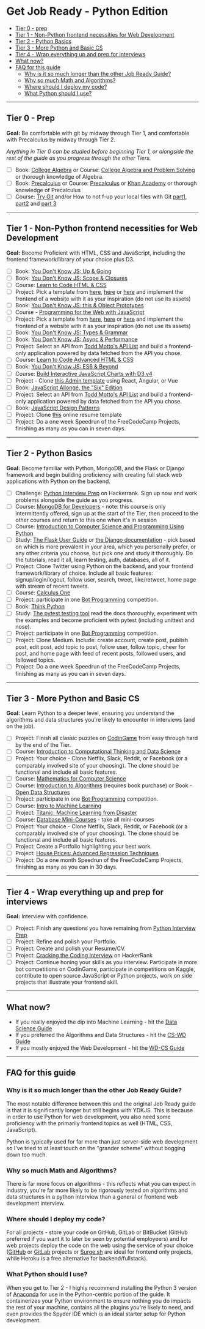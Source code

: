 # Get Job Ready - Python Edition
- [Tier 0 - prep](#tier-0---prep)
- [Tier 1 - Non-Python frontend necessities for Web Development](#tier-1---non-python-frontend-necessities-for-web-development)
- [Tier 2 - Python Basics](#tier-2---python-basics)
- [Tier 3 - More Python and Basic CS](#tier-3---more-python-and-basic-cs)
- [Tier 4 - Wrap everything up and prep for interviews](#tier-4---wrap-everything-up-and-prep-for-interviews)
- [What now?](#what-now)
- [FAQ for this guide](#faq-for-this-guide)
  * [Why is it so much longer than the other Job Ready Guide?](#why-is-it-so-much-longer-than-the-other-job-ready-guide)
  * [Why so much Math and Algorithms?](#why-so-much-math-and-algorithms)
  * [Where should I deploy my code?](#where-should-i-deploy-my-code)
  * [What Python should I use?](#what-python-should-i-use)

---

## Tier 0 - Prep
**Goal:** Be comfortable with git by midway through Tier 1, and comfortable with Precalculus by midway through Tier 2. 

_Anything in Tier 0 can be studied before beginning Tier 1, or alongside the rest of the guide as you progress through the other Tiers._
- [ ]  Book: [College Algebra](https://openstax.org/details/books/college-algebra) or Course: [College Algebra and Problem Solving](https://www.edx.org/course/college-algebra-problem-solving-asux-mat117x) or thorough knowledge of Algebra.
- [ ]  Book: [Precalculus](https://openstax.org/details/books/precalculus) or Course: [Precalculus](https://www.edx.org/course/precalculus-asux-mat170x) or [Khan Academy](https://www.khanacademy.org/math/precalculus) or thorough knowledge of Precalculus
- [ ]  Course: [Try Git](https://try.github.io/levels/1/challenges/1) and/or How to not f-up your local files with Git [part1](https://medium.com/@francesco.agnoletto/how-to-not-f-up-your-local-files-with-git-part-1-e0756c88fd3c), [part2](https://medium.com/@francesco.agnoletto/how-to-not-f-up-your-local-files-with-git-part-2-fc4e243be02a) and [part 3](https://medium.com/chingu/how-to-not-f-up-your-local-files-with-git-part-3-bf03b27b6e64)
---

## Tier 1 - Non-Python frontend necessities for Web Development
**Goal:** Become Proficient with HTML, CSS and JavaScript, including the frontend framework/library of your choice plus D3.
- [ ] Book: [You Don't Know JS: Up & Going](https://github.com/getify/You-Dont-Know-JS/blob/master/up%20&%20going/README.md#you-dont-know-js-up--going)    
- [ ] Book: [You Don't Know JS: Scope & Closures](https://github.com/getify/You-Dont-Know-JS/blob/master/scope%20&%20closures/README.md#you-dont-know-js-scope--closures) 
- [ ]  Course: [Learn to Code HTML & CSS](http://learn.shayhowe.com/html-css/)    
- [ ]  Project: Pick a template from [here](https://freebiesbug.com/psd-freebies/website-template/), [here](http://www.free-css.com/free-css-templates) or [here](http://www.os-templates.com/free-website-templates) and implement the frontend of a website with it as your inspiration (do not use its assets)
- [ ] Book: [You Don't Know JS: this & Object Prototypes](https://github.com/getify/You-Dont-Know-JS/blob/master/this%20&%20object%20prototypes/README.md#you-dont-know-js-this--object-prototypes)
- [ ] Course - [Programming for the Web with JavaScript](https://www.edx.org/course/programming-web-javascript-pennx-sd4x) 
- [ ]  Project: Pick a template from [here](https://freebiesbug.com/psd-freebies/website-template/), [here](http://www.free-css.com/free-css-templates) or [here](http://www.os-templates.com/free-website-templates) and implement the frontend of a website with it as your inspiration (do not use its assets)
- [ ] Book: [You Don't Know JS: Types & Grammar](https://github.com/getify/You-Dont-Know-JS/blob/master/types%20&%20grammar/README.md#you-dont-know-js-types--grammar)   
- [ ] Book: [You Don't Know JS: Async & Performance](https://github.com/getify/You-Dont-Know-JS/blob/master/async%20&%20performance/README.md#you-dont-know-js-async--performance) 
- [ ] Project: Select an API from [Todd Motto's API List](https://github.com/toddmotto/public-apis) and build a frontend-only application powered by data fetched from the API you chose.
- [ ]  Course: [Learn to Code Advanced HTML & CSS](http://learn.shayhowe.com/advanced-html-css/)    
- [ ] Book: [You Don't Know JS: ES6 & Beyond](https://github.com/getify/You-Dont-Know-JS/blob/master/es6%20&%20beyond/README.md#you-dont-know-js-es6--beyond)  
- [ ]  Course: [Build Interactive JavaScript Charts with D3 v4](https://egghead.io/courses/build-interactive-javascript-charts-with-d3-v4)
- [ ] Project - Clone [this Admin template](http://rubix410.sketchpixy.com/ltr/dashboard) using React, Angular, or Vue
- [ ] Book: [JavaScript Allongé, the "Six" Edition](https://leanpub.com/javascriptallongesix)
- [ ] Project: Select an API from [Todd Motto's API List](https://github.com/toddmotto/public-apis) and build a frontend-only application powered by data fetched from the API you chose.
- [ ] Book: [JavaScript Design Patterns](https://addyosmani.com/resources/essentialjsdesignpatterns/book/)
- [ ]  Project: Clone [this](https://creativemarket.com/ikonome/686585-Material-Resume-Blue/screenshots/#screenshot2) online resume template 
- [ ]  Project: Do a one week Speedrun of the FreeCodeCamp Projects, finishing as many as you can in seven days.

---

## Tier 2 - Python Basics
**Goal:** Become familiar with Python, MongoDB, and the Flask or Django framework and begin building proficiency with creating full stack web applications with Python on the backend.
- [ ]  Challenge: [Python Interview Prep](https://www.hackerrank.com/chingu-challenge-3) on Hackerrank. Sign up now and work problems alongside the guide as you progress.
- [ ]  Course: [MongoDB for Developers](https://university.mongodb.com/courses/M101P/about) - note: this course is only intermittently offered, sign up at the start of the Tier, then proceed to the other courses and return to this one when it's in session 
- [ ]  Course: [Introduction to Computer Science and Programming Using Python](https://www.edx.org/course/introduction-computer-science-mitx-6-00-1x-11) 
- [ ]  Study: [The Flask User Guide](http://flask.pocoo.org/docs/0.12/) or [the Django documentation](https://docs.djangoproject.com/en/1.11/) - pick based on which is more prevalent in your area, which you personally prefer, or any other criteria you choose, but pick one and study it thoroughly. Do the tutorials, read it all, learn testing, auth, databases, all of it.
- [ ]  Project: Clone Twitter using Python on the backend, and your frontend framework/library of choice. Include all basic features: signup/login/logout, follow user, search, tweet, like/retweet, home page with stream of recent tweets.
- [ ]  Course: [Calculus One](https://www.coursera.org/learn/calculus1)  
- [ ]  Project: participate in one [Bot Programming](https://www.codingame.com/multiplayer/bot-programming) competition.
- [ ]  Book: [Think Python](http://greenteapress.com/thinkpython2/thinkpython2.pdf)
- [ ]  Study: [The pytest testing tool](https://docs.pytest.org/en/latest/) read the docs thoroughly, experiment with the examples and become proficient with pytest (including unittest and nose).
- [ ]  Project: participate in one [Bot Programming](https://www.codingame.com/multiplayer/bot-programming) competition.
- [ ]  Project: Clone Medium. Include: create account, create post, publish post, edit post, add topic to post, follow user, follow topic, cheer for post, and home page with feed of recent posts, followed users, and followed topics.
- [ ]  Project: Do a one week Speedrun of the FreeCodeCamp Projects, finishing as many as you can in seven days.

---
## Tier 3 - More Python and Basic CS
**Goal:** Learn Python to a deeper level, ensuring you understand the algorithms and data structures you're likely to encounter in interviews (and on the job).

- [ ]  Project: Finish all classic puzzles on [CodinGame](https://www.codingame.com/training) from easy through hard by the end of the Tier. 
- [ ]  Course: [Introduction to Computational Thinking and Data Science](https://www.edx.org/course/introduction-computational-thinking-data-mitx-6-00-2x-6) 
- [ ] Project: Your choice - Clone Netflix, Slack, Reddit, or Facebook (or a comparably involved site of your choosing). The clone should be functional and include all basic features.
- [ ]  Course: [Mathematics for Computer Science](https://ocw.mit.edu/courses/electrical-engineering-and-computer-science/6-042j-mathematics-for-computer-science-spring-2015/index.htm) 
- [ ]  Course: [Introduction to Algorithms](https://ocw.mit.edu/courses/electrical-engineering-and-computer-science/6-006-introduction-to-algorithms-fall-2011/index.htm) (requires book purchase) or Book - [Open Data Structures](http://www.aupress.ca/books/120226/ebook/99Z_Morin_2013-Open_Data_Structures.pdf)
- [ ]  Project: participate in one [Bot Programming](https://www.codingame.com/multiplayer/bot-programming) competition.
- [ ]  Course: [Intro to Machine Learning](https://www.udacity.com/course/intro-to-machine-learning--ud120) 
- [ ]  Project: [Titanic: Machine Learning from Disaster](https://www.kaggle.com/c/titanic)
- [ ]  Course: [Database Mini-Courses](https://lagunita.stanford.edu/courses/DB/2014/SelfPaced/about) - take all mini-courses
- [ ]  Project: Your choice - Clone Netflix, Slack, Reddit, or Facebook (or a comparably involved site of your choosing). The clone should be functional and include all basic features.
- [ ]  Project: Create a Portfolio highlighting your best work.
- [ ]  Project: [House Prices: Advanced Regression Techniques](https://www.kaggle.com/c/house-prices-advanced-regression-techniques)
- [ ]  Project: Do a one month Speedrun of the FreeCodeCamp Projects, finishing as many as you can in 30 days. 
---

## Tier 4 - Wrap everything up and prep for interviews
**Goal:** Interview with confidence.
- [ ]  Project: Finish any questions you have remaining from  [Python Interview Prep](https://www.hackerrank.com/chingu-challenge-3)
- [ ]  Project: Refine and polish your Portfolio.
- [ ]  Project: Create and polish your Resume/CV.
- [ ]  Project: [Cracking the Coding Interview](https://www.hackerrank.com/domains/tutorials/cracking-the-coding-interview) on HackerRank
- [ ]  Project: Continue honing your skills as you interview. Participate in more bot competitions on CodinGame, participate in competitions on Kaggle, contribute to open source JavaScript or Python projects, work on side projects that illustrate your frontend skill.
---

## What now?
- If you really enjoyed the dip into Machine Learning - hit the [Data Science Guide](./data-science.md)
- If you preferred the Algorithms and Data Structures - hit the [CS-WD Guide](./cs-wd.md)
- If you mostly enjoyed the Web Development - hit the [WD-CS Guide](./wd-cs.md)
---

## FAQ for this guide

### Why is it so much longer than the other Job Ready Guide?
The most notable difference between this and the original Job Ready guide is that it is significantly longer but still begins with YDKJS. This is because in order to use Python for web development, you also need some proficiency with the primarily frontend topics as well (HTML, CSS, JavaScript).

Python is typically used for far more than just server-side web development so I've tried to at least touch on the "grander scheme" without bogging down too much. 

### Why so much Math and Algorithms?
There is far more focus on algorithms - this reflects what you can expect in industry, you're far more likely to be rigorously tested on algorithms and data structures in a python interview than a general or frontend web development interview.

### Where should I deploy my code?
For all projects - store your code on GitHub, GitLab or BitBucket (GitHub preferred if you want it to later be seen by potential employeers) and for web projects deploy the code on the web using the service of your choice ([GitHub](https://pages.github.com/) or [GitLab](https://about.gitlab.com/features/pages/) projects or [Surge.sh](http://surge.sh/) are ideal for frontend only projects, while Heroku is a free alternative for backend/fullstack).

### What Python should I use?
When you get to Tier 2 - I highly recommend installing the Python 3 version of [Anaconda](https://www.anaconda.com/download/) for use in the Python-centric portion of the guide. It containerizes your Python environment to ensure nothing you do impacts the rest of your machine, contains all the plugins you're likely to need, and even provides the Spyder IDE which is an ideal starter setup for Python development.
